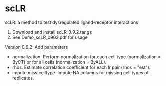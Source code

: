 # scLR
scLR: a method to test dysregulated ligand-receptor interactions

1. Download and install scLR_0.9.2.tar.gz
2. See Demo_scLR_0903.pdf for usage

Version 0.9.2:
Add parameters
- normalization. Perform normalization for each cell type (normalization = ByCT) or for all cells (normalization = ByALL).
- rhos. Estimate correlation coefficient for each lr pair (rhos = "est").
- impute.miss.celltype. Impute NA columns for missing cell types of replicates. 
